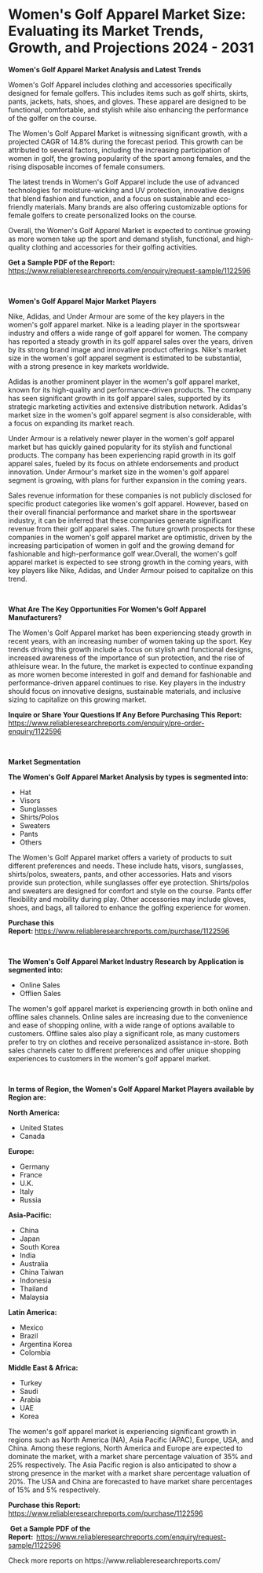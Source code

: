 <p><h1>Women's Golf Apparel Market Size: Evaluating its Market Trends, Growth, and Projections 2024 - 2031</h1></p><p><strong>Women's Golf Apparel Market Analysis and Latest Trends</strong></p>
<p><p>Women's Golf Apparel includes clothing and accessories specifically designed for female golfers. This includes items such as golf shirts, skirts, pants, jackets, hats, shoes, and gloves. These apparel are designed to be functional, comfortable, and stylish while also enhancing the performance of the golfer on the course.</p><p>The Women's Golf Apparel Market is witnessing significant growth, with a projected CAGR of 14.8% during the forecast period. This growth can be attributed to several factors, including the increasing participation of women in golf, the growing popularity of the sport among females, and the rising disposable incomes of female consumers.</p><p>The latest trends in Women's Golf Apparel include the use of advanced technologies for moisture-wicking and UV protection, innovative designs that blend fashion and function, and a focus on sustainable and eco-friendly materials. Many brands are also offering customizable options for female golfers to create personalized looks on the course.</p><p>Overall, the Women's Golf Apparel Market is expected to continue growing as more women take up the sport and demand stylish, functional, and high-quality clothing and accessories for their golfing activities.</p></p>
<p><strong>Get a Sample PDF of the Report:&nbsp;</strong> <a href="https://www.reliableresearchreports.com/enquiry/request-sample/1122596">https://www.reliableresearchreports.com/enquiry/request-sample/1122596</a></p>
<p>&nbsp;</p>
<p><strong>Women's Golf Apparel Major Market Players</strong></p>
<p><p>Nike, Adidas, and Under Armour are some of the key players in the women's golf apparel market. Nike is a leading player in the sportswear industry and offers a wide range of golf apparel for women. The company has reported a steady growth in its golf apparel sales over the years, driven by its strong brand image and innovative product offerings. Nike's market size in the women's golf apparel segment is estimated to be substantial, with a strong presence in key markets worldwide.</p><p>Adidas is another prominent player in the women's golf apparel market, known for its high-quality and performance-driven products. The company has seen significant growth in its golf apparel sales, supported by its strategic marketing activities and extensive distribution network. Adidas's market size in the women's golf apparel segment is also considerable, with a focus on expanding its market reach.</p><p>Under Armour is a relatively newer player in the women's golf apparel market but has quickly gained popularity for its stylish and functional products. The company has been experiencing rapid growth in its golf apparel sales, fueled by its focus on athlete endorsements and product innovation. Under Armour's market size in the women's golf apparel segment is growing, with plans for further expansion in the coming years.</p><p>Sales revenue information for these companies is not publicly disclosed for specific product categories like women's golf apparel. However, based on their overall financial performance and market share in the sportswear industry, it can be inferred that these companies generate significant revenue from their golf apparel sales. The future growth prospects for these companies in the women's golf apparel market are optimistic, driven by the increasing participation of women in golf and the growing demand for fashionable and high-performance golf wear.Overall, the women's golf apparel market is expected to see strong growth in the coming years, with key players like Nike, Adidas, and Under Armour poised to capitalize on this trend.</p></p>
<p>&nbsp;</p>
<p><strong>What Are The Key Opportunities For Women's Golf Apparel Manufacturers?</strong></p>
<p><p>The Women's Golf Apparel market has been experiencing steady growth in recent years, with an increasing number of women taking up the sport. Key trends driving this growth include a focus on stylish and functional designs, increased awareness of the importance of sun protection, and the rise of athleisure wear. In the future, the market is expected to continue expanding as more women become interested in golf and demand for fashionable and performance-driven apparel continues to rise. Key players in the industry should focus on innovative designs, sustainable materials, and inclusive sizing to capitalize on this growing market.</p></p>
<p><strong>Inquire or Share Your Questions If Any Before Purchasing This Report:</strong> <a href="https://www.reliableresearchreports.com/enquiry/pre-order-enquiry/1122596">https://www.reliableresearchreports.com/enquiry/pre-order-enquiry/1122596</a></p>
<p>&nbsp;</p>
<p><strong>Market Segmentation</strong></p>
<p><strong>The Women's Golf Apparel Market Analysis by types is segmented into:</strong></p>
<p><ul><li>Hat</li><li>Visors</li><li>Sunglasses</li><li>Shirts/Polos</li><li>Sweaters</li><li>Pants</li><li>Others</li></ul></p>
<p><p>The Women's Golf Apparel market offers a variety of products to suit different preferences and needs. These include hats, visors, sunglasses, shirts/polos, sweaters, pants, and other accessories. Hats and visors provide sun protection, while sunglasses offer eye protection. Shirts/polos and sweaters are designed for comfort and style on the course. Pants offer flexibility and mobility during play. Other accessories may include gloves, shoes, and bags, all tailored to enhance the golfing experience for women.</p></p>
<p><strong>Purchase this Report:&nbsp;</strong><a href="https://www.reliableresearchreports.com/purchase/1122596">https://www.reliableresearchreports.com/purchase/1122596</a></p>
<p>&nbsp;</p>
<p><strong>The Women's Golf Apparel Market Industry Research by Application is segmented into:</strong></p>
<p><ul><li>Online Sales</li><li>Offlien Sales</li></ul></p>
<p><p>The women's golf apparel market is experiencing growth in both online and offline sales channels. Online sales are increasing due to the convenience and ease of shopping online, with a wide range of options available to customers. Offline sales also play a significant role, as many customers prefer to try on clothes and receive personalized assistance in-store. Both sales channels cater to different preferences and offer unique shopping experiences to customers in the women's golf apparel market.</p></p>
<p>&nbsp;</p>
<p><strong>In terms of Region, the Women's Golf Apparel Market Players available by Region are:</strong></p>
<p>
    <p> <strong> North America: </strong>
        <ul>
            <li>United States</li>
            <li>Canada</li>
        </ul>
        </p> 
    <p> <strong> Europe: </strong>
        <ul>
            <li>Germany</li>
            <li>France</li>
            <li>U.K.</li>
            <li>Italy</li>
            <li>Russia</li>
        </ul>
        </p> 
    <p> <strong> Asia-Pacific: </strong>
        <ul>
            <li>China</li>
            <li>Japan</li>
            <li>South Korea</li>
            <li>India</li>
            <li>Australia</li>
            <li>China Taiwan</li>
            <li>Indonesia</li>
            <li>Thailand</li>
            <li>Malaysia</li>
        </ul>
        </p> 
    <p> <strong> Latin America: </strong>
        <ul>
            <li>Mexico</li>
            <li>Brazil</li>
            <li>Argentina Korea</li>
            <li>Colombia</li>
        </ul>
        </p> 
    <p> <strong> Middle East & Africa: </strong>
        <ul>
            <li>Turkey</li>
            <li>Saudi</li>
            <li>Arabia</li>
            <li>UAE</li>
            <li>Korea</li>
        </ul>
    </p>
    </p>
<p><p>The women's golf apparel market is experiencing significant growth in regions such as North America (NA), Asia Pacific (APAC), Europe, USA, and China. Among these regions, North America and Europe are expected to dominate the market, with a market share percentage valuation of 35% and 25% respectively. The Asia Pacific region is also anticipated to show a strong presence in the market with a market share percentage valuation of 20%. The USA and China are forecasted to have market share percentages of 15% and 5% respectively.</p></p>
<p><strong>Purchase this Report: </strong><a href="https://www.reliableresearchreports.com/purchase/1122596">https://www.reliableresearchreports.com/purchase/1122596</a></p>
<p>&nbsp;<strong>Get a Sample PDF of the Report:&nbsp;&nbsp;</strong><a href="https://www.reliableresearchreports.com/enquiry/request-sample/1122596">https://www.reliableresearchreports.com/enquiry/request-sample/1122596</a></p>
<p><strong></strong></p>
<p>Check more reports on https://www.reliableresearchreports.com/</p>